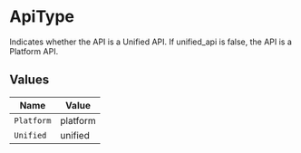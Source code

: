 # ApiType

Indicates whether the API is a Unified API. If unified_api is false, the API is a Platform API.


## Values

| Name       | Value      |
| ---------- | ---------- |
| `Platform` | platform   |
| `Unified`  | unified    |